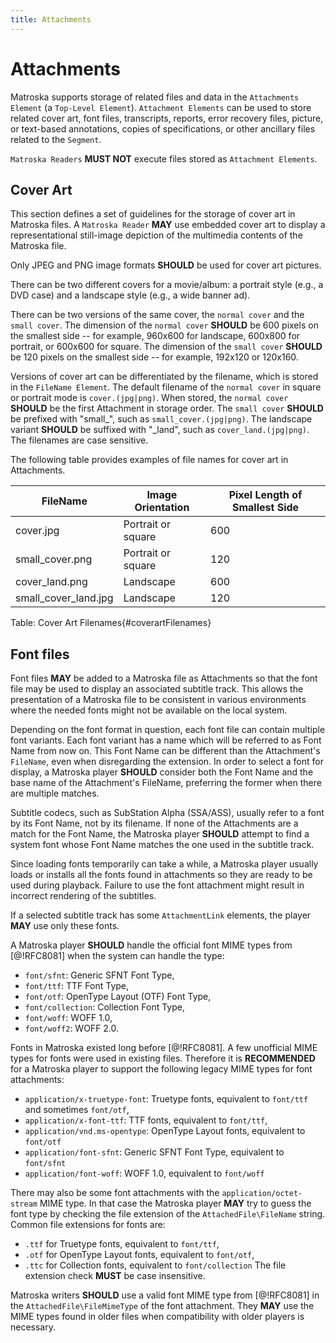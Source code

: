 ```yaml
---
title: Attachments
---
```


# Attachments

Matroska supports storage of related files and data in the `Attachments Element`
(a `Top-Level Element`). `Attachment Elements` can be used to store related cover art,
font files, transcripts, reports, error recovery files, picture, or text-based annotations,
copies of specifications, or other ancillary files related to the `Segment`.

`Matroska Readers` **MUST NOT** execute files stored as `Attachment Elements`.

## Cover Art

This section defines a set of guidelines for the storage of cover art in Matroska files.
A `Matroska Reader` **MAY** use embedded cover art to display a representational
still-image depiction of the multimedia contents of the Matroska file.

Only JPEG and PNG image formats **SHOULD** be used for cover art pictures.

There can be two different covers for a movie/album: a portrait style (e.g., a DVD case)
and a landscape style (e.g., a wide banner ad).

There can be two versions of the same cover, the `normal cover` and the `small cover`.
The dimension of the `normal cover` **SHOULD** be 600 pixels on the smallest side -- for example,
960x600 for landscape, 600x800 for portrait, or 600x600 for square. The dimension of
the `small cover` **SHOULD** be 120 pixels on the smallest side -- for example, 192x120 or 120x160.

Versions of cover art can be differentiated by the filename, which is stored in the
`FileName Element`. The default filename of the `normal cover` in square or portrait mode
is `cover.(jpg|png)`. When stored, the `normal cover` **SHOULD** be the first Attachment in
storage order. The `small cover` **SHOULD** be prefixed with "small_", such as
`small_cover.(jpg|png)`. The landscape variant **SHOULD** be suffixed with "\_land",
such as `cover_land.(jpg|png)`. The filenames are case sensitive.

The following table provides examples of file names for cover art in Attachments.

| FileName             | Image Orientation  | Pixel Length of Smallest Side |
|----------------------|--------------------|-------------------------------|
| cover.jpg            | Portrait or square | 600                           |
| small_cover.png      | Portrait or square | 120                           |
| cover_land.png       | Landscape          | 600                           |
| small_cover_land.jpg | Landscape          | 120                           |
Table: Cover Art Filenames{#coverartFilenames}

## Font files

Font files **MAY** be added to a Matroska file as Attachments so that the font file may be used
to display an associated subtitle track. This allows the presentation of a Matroska file to be
consistent in various environments where the needed fonts might not be available on the local system.

Depending on the font format in question, each font file can contain multiple font variants.
Each font variant has a name which will be referred to as Font Name from now on.
This Font Name can be different than the Attachment's `FileName`, even when disregarding the extension.
In order to select a font for display, a Matroska player **SHOULD** consider both the Font Name
and the base name of the Attachment's FileName, preferring the former when there are multiple matches.

Subtitle codecs, such as SubStation Alpha (SSA/ASS), usually refer to a font by its Font Name, not
by its filename.
If none of the Attachments are a match for the Font Name, the Matroska player **SHOULD**
attempt to find a system font whose Font Name matches the one used in the subtitle track.

Since loading fonts temporarily can take a while, a Matroska player usually
loads or installs all the fonts found in attachments so they are ready to be used during playback.
Failure to use the font attachment might result in incorrect rendering of the subtitles.

If a selected subtitle track has some `AttachmentLink` elements, the player **MAY** use only these fonts.

A Matroska player **SHOULD** handle the official font MIME types from [@!RFC8081] when the system can handle the type:
* `font/sfnt`: Generic SFNT Font Type,
* `font/ttf`: TTF Font Type,
* `font/otf`: OpenType Layout (OTF) Font Type,
* `font/collection`: Collection Font Type,
* `font/woff`: WOFF 1.0,
* `font/woff2`: WOFF 2.0.

Fonts in Matroska existed long before [@!RFC8081]. A few unofficial MIME types for fonts were used in existing files.
Therefore it is **RECOMMENDED** for a Matroska player to support the following legacy MIME types for font attachments:

* `application/x-truetype-font`: Truetype fonts, equivalent to `font/ttf` and sometimes `font/otf`,
* `application/x-font-ttf`: TTF fonts, equivalent to `font/ttf`,
* `application/vnd.ms-opentype`: OpenType Layout fonts, equivalent to `font/otf`
* `application/font-sfnt`: Generic SFNT Font Type, equivalent to `font/sfnt`
* `application/font-woff`: WOFF 1.0, equivalent to `font/woff`


There may also be some font attachments with the `application/octet-stream` MIME type.
In that case the Matroska player **MAY** try to guess the font type by checking the file extension of the `AttachedFile\FileName` string.
Common file extensions for fonts are:
* `.ttf` for Truetype fonts, equivalent to `font/ttf`,
* `.otf` for OpenType Layout fonts, equivalent to `font/otf`,
* `.ttc` for Collection fonts, equivalent to `font/collection`
The file extension check **MUST** be case insensitive.

Matroska writers **SHOULD** use a valid font MIME type from [@!RFC8081] in the `AttachedFile\FileMimeType` of the font attachment.
They **MAY** use the MIME types found in older files when compatibility with older players is necessary.
